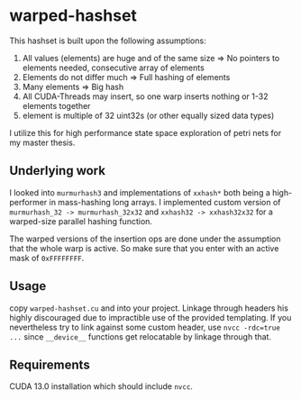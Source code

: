# warped-hashset

This hashset is built upon the following assumptions:
1. All values (elements) are huge and of the same size => No pointers to elements needed, consecutive array of elements
2. Elements do not differ much => Full hashing of elements
3. Many elements => Big hash
4. All CUDA-Threads may insert, so one warp inserts nothing or 1-32 elements together
5. element is multiple of 32 uint32s (or other equally sized data types)

I utilize this for high performance state space exploration of petri nets for my master thesis.

## Underlying work

I looked into `murmurhash3` and implementations of `xxhash*` both being a high-performer in mass-hashing long arrays.
I implemented custom version of `murmurhash_32 -> murmurhash_32x32` and `xxhash32 -> xxhash32x32` for a warped-size parallel hashing function.

The warped versions of the insertion ops are done under the assumption that the whole warp is active. 
So make sure that you enter with an active mask of `0xFFFFFFFF`.

## Usage

copy `warped-hashset.cu` and into your project.
Linkage through headers his highly discouraged due to impractible use of the provided templating.
If you nevertheless try to link against some custom header, use `nvcc -rdc=true ...` since `__device__` functions get relocatable by linkage through that.

## Requirements

CUDA 13.0 installation which should include `nvcc`.

